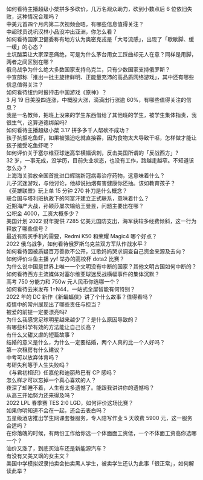 如何看待主播超级小桀拼多多砍价，几万名观众助力，砍到小数点后  6 位依旧失败，这种情况合理吗？  
中美元首四个月内第二次视频会晤，有哪些信息值得关注？  
中超球员说巩汉林小品没冲出亚洲，你怎么看？  
如何看待国家卫健委称有地方认为奥密克戎是「大号流感」，出现了「歇歇脚、缓一缓」的心态？  
土坑酸菜让大家深恶痛绝，可是为什么茅台用女工踩曲却无人在意？同样是用脚，两者之间区别在哪？  
俄乌战争为什么绝大多数国家支持乌克兰，只有少数国家支持俄罗斯？  
中宣部称「推出一批主旋律鲜明、正能量充沛的高品质网络游戏」，其中还有哪些信息值得关注？  
如何看待纽约时报抨击中国游戏《原神》？  
3 月 19 日美股四连涨，中概股大涨，滴滴出行涨逾 60%，有哪些值得关注的信息？  
我是一名教师，把班上没来的学生东西借给了其他班的学生，被学生集体指责，我很生气，这算道德绑架吗?  
如何看待主播超级小桀 3.17 拼多多千人帮砍不成功？  
孩子抗拒吃鱼虾，如果被强迫吃就直接吞，因为食物太大导致干呕，怎样做才能让孩子接受吃鱼虾呢？  
如何评价关于塞尔维亚球迷高举横幅讽刺，反击美国所谓的「反战西方」?  
32 岁，一事无成，没学历，目前失业状态，也没有工作，路越走越窄。不知道该怎么办？  
上海海关验放全国首批进口辉瑞新冠病毒治疗药物，这意味着什么？  
儿子沉迷游戏，与他讨论，他却说抽烟有害健康你还抽。该如教育孩子？  
《英雄联盟》玩上单 15 分钟 270 补刀是什么概念？  
联合国与塔利班执政下的阿富汗建立正式联系，意味着什么？  
近期海产大战，孙颖莎屡次输给王曼昱，问题主要出在哪？  
公积金 4000，工资大概多少？  
美国计划 2022 财年提供 7285 亿美元国防支出，海军获较多经费倾斜，这一行为释放了哪些信号？  
最近有购买手机的需要，Redmi K50 和荣耀 Magic4 哪个好点？  
2022 俄乌战争，如何看待俄罗斯乌克兰双方军队作战水平？  
如何看待因被质疑百万善款不公开，江歌妈妈哭求调查自己资金来源及去向？  
如何评价斗鱼主播 yyf 举办的高校杯 dota2 比赛？  
为什么说中国是世界上唯一一个文明没有中断的国家？其他文明古国如何中断的？  
如何看待西方主流媒体对塞尔维亚球迷反战横幅事件的集体沉默？  
高考 750 分能力和 750w 元人民币你选哪一个？  
如何看待云⽶发布 1=N44，⼀站式全屋智能有何特别？  
2022 年的 DC 新作《新蝙蝠侠》讲了个什么故事？值得看吗？  
疫情中的常州展现出了哪些责任与担当？  
被爱的前提一定要漂亮吗?  
为什么我感觉足球明星越来越少了？是什么原因导致的？  
有哪些科学有效的方法能让自己长高？  
有什么又甜又虐的短篇故事？  
结婚的意义是什么，为什么一定要结婚，两个人真的比一个人好吗？  
第一次租房有什么建议？  
中考可以放弃体育吗？  
考研失利等于人生失败吗？  
《与君初相识》任嘉伦和迪丽热巴有 CP 感吗？  
怎么样才可以忘掉一个真心喜欢的人？  
夜深了却睡不着，人生有太多遗憾了。能跟我讲讲你的遗憾吗？  
从高三开始努力还来得及吗？  
2022 LPL 春季赛 TES 2:0 LGD，如何评价这场比赛？  
如果你明知道不会在一起，还会去表白吗？  
五星级酒店推出学生网课套餐服务，专人陪写作业 5 天收费 5900 元，这一服务合适吗？  
在你落魄的时候，有两份工作给你选一个体面面工资低，一个不体面工资高你选哪一个？  
油价又涨了，到底买油车还是新能源汽车？  
有没有又美又飒的女主文？  
美国中学模拟奴隶拍卖会拍卖黑人学生，被卖学生还认为此事「很正常」，如何解读此举？  
